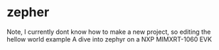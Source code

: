 # zepher
Note, I currently dont know how to make a new project, so editing the hellow world example
A dive into zephyr on a NXP MIMXRT-1060 EVK
